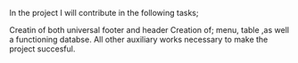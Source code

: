 In the project I will contribute in the following tasks;

Creatin of both universal footer and header 
Creation of; menu, table ,as well a functioning databse.
All other auxiliary works necessary to make the project succesful.
